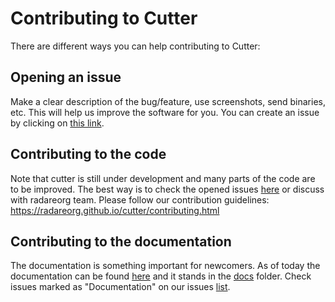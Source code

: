 # Contributing to Cutter

There are different ways you can help contributing to Cutter:

## Opening an issue

Make a clear description of the bug/feature, use screenshots, send binaries, etc.
This will help us improve the software for you.
You can create an issue by clicking on [this link](https://github.com/radareorg/cutter/issues/new/choose).

## Contributing to the code

Note that cutter is still under development and many parts of the code are to be improved.
The best way is to check the opened issues [here](https://github.com/radareorg/cutter/issues) or discuss with radareorg team.
Please follow our contribution guidelines: https://radareorg.github.io/cutter/contributing.html

## Contributing to the documentation

The documentation is something important for newcomers. As of today the documentation can be found [here](https://radareorg.github.io/cutter/) and it stands in the [docs](https://github.com/radareorg/cutter/tree/master/docs) folder.
Check issues marked as "Documentation" on our issues [list](https://github.com/radareorg/cutter/issues?q=is%3Aissue+is%3Aopen+label%3ADocumentation).
